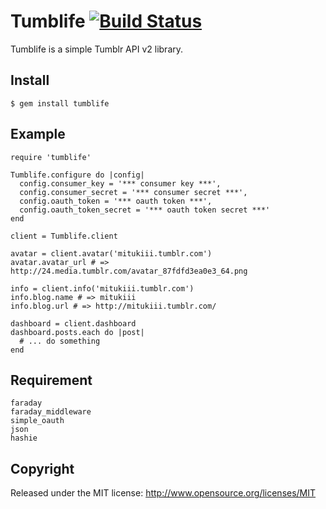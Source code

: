# Tumblife [![Build Status](https://secure.travis-ci.org/mitukiii/tumblife-for-ruby.png?branch=master)](http://travis-ci.org/mitukiii/tumblife-for-ruby)

Tumblife is a simple Tumblr API v2 library.

## Install

    $ gem install tumblife

## Example

    require 'tumblife'

    Tumblife.configure do |config|
      config.consumer_key = '*** consumer key ***',
      config.consumer_secret = '*** consumer secret ***',
      config.oauth_token = '*** oauth token ***',
      config.oauth_token_secret = '*** oauth token secret ***'
    end
    
    client = Tumblife.client
    
    avatar = client.avatar('mitukiii.tumblr.com')
    avatar.avatar_url # => http://24.media.tumblr.com/avatar_87fdfd3ea0e3_64.png
    
    info = client.info('mitukiii.tumblr.com')
    info.blog.name # => mitukiii
    info.blog.url # => http://mitukiii.tumblr.com/
    
    dashboard = client.dashboard
    dashboard.posts.each do |post|
      # ... do something
    end
    

## Requirement

    faraday
    faraday_middleware
    simple_oauth
    json
    hashie

## Copyright

Released under the MIT license: http://www.opensource.org/licenses/MIT


